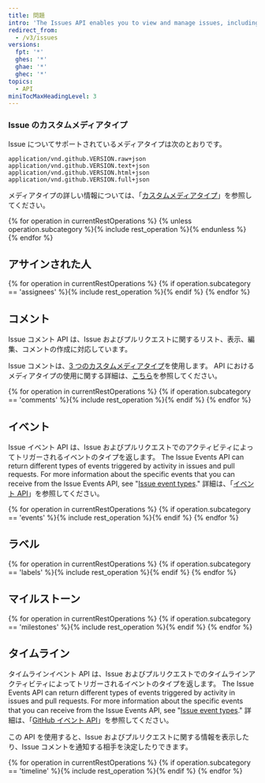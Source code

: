 ```yaml
---
title: 問題
intro: 'The Issues API enables you to view and manage issues, including issue assignees, comments, labels, and milestones.'
redirect_from:
  - /v3/issues
versions:
  fpt: '*'
  ghes: '*'
  ghae: '*'
  ghec: '*'
topics:
  - API
miniTocMaxHeadingLevel: 3
---
```


### Issue のカスタムメディアタイプ

Issue についてサポートされているメディアタイプは次のとおりです。

    application/vnd.github.VERSION.raw+json
    application/vnd.github.VERSION.text+json
    application/vnd.github.VERSION.html+json
    application/vnd.github.VERSION.full+json

メディアタイプの詳しい情報については、「[カスタムメディアタイプ](/rest/overview/media-types)」を参照してください。

{% for operation in currentRestOperations %}
  {% unless operation.subcategory %}{% include rest_operation %}{% endunless %}
{% endfor %}

## アサインされた人

{% for operation in currentRestOperations %}
  {% if operation.subcategory == 'assignees' %}{% include rest_operation %}{% endif %}
{% endfor %}

## コメント

Issue コメント API は、Issue およびプルリクエストに関するリスト、表示、編集、コメントの作成に対応しています。

Issue コメントは、[3 つのカスタムメディアタイプ](#custom-media-types)を使用します。 API におけるメディアタイプの使用に関する詳細は、[こちら](/rest/overview/media-types)を参照してください。

{% for operation in currentRestOperations %}
  {% if operation.subcategory == 'comments' %}{% include rest_operation %}{% endif %}
{% endfor %}

## イベント

Issue イベント API は、Issue およびプルリクエストでのアクティビティによってトリガーされるイベントのタイプを返します。 The Issue Events API can return different types of events triggered by activity in issues and pull requests. For more information about the specific events that you can receive from the Issue Events API, see "[Issue event types](/developers/webhooks-and-events/issue-event-types)." 詳細は、「[イベント API](/developers/webhooks-and-events/github-event-types)」を参照してください。

{% for operation in currentRestOperations %}
  {% if operation.subcategory == 'events' %}{% include rest_operation %}{% endif %}
{% endfor %}

## ラベル

{% for operation in currentRestOperations %}
  {% if operation.subcategory == 'labels' %}{% include rest_operation %}{% endif %}
{% endfor %}

## マイルストーン

{% for operation in currentRestOperations %}
  {% if operation.subcategory == 'milestones' %}{% include rest_operation %}{% endif %}
{% endfor %}

## タイムライン

タイムラインイベント API は、Issue およびプルリクエストでのタイムラインアクティビティによってトリガーされるイベントのタイプを返します。 The Issue Events API can return different types of events triggered by activity in issues and pull requests. For more information about the specific events that you can receive from the Issue Events API, see "[Issue event types](/developers/webhooks-and-events/issue-event-types)." 詳細は、「[GitHub イベント API](/developers/webhooks-and-events/github-event-types)」を参照してください。

この API を使用すると、Issue およびプルリクエストに関する情報を表示したり、Issue コメントを通知する相手を決定したりできます。

{% for operation in currentRestOperations %}
  {% if operation.subcategory == 'timeline' %}{% include rest_operation %}{% endif %}
{% endfor %}
